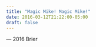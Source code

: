 ```yaml
---
title: "Magic Mike! Magic Mike!"
date: 2016-03-12T21:22:00-05:00
draft: false
---
```

— 2016 Brier
<!--more--> 

